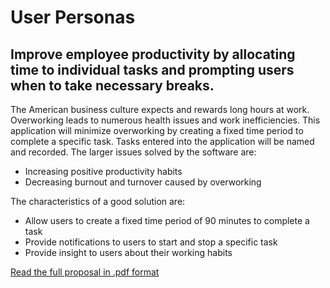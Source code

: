 # User Personas
## Improve employee productivity by allocating time to individual tasks and prompting users when to take necessary breaks. 
The American business culture expects and rewards long hours at work. Overworking leads to numerous health issues and work inefficiencies. This application will minimize overworking by creating a fixed time period to complete a specific task. Tasks entered into the application will be named and recorded. The larger issues solved by the software are:
 - Increasing positive productivity habits
 - Decreasing burnout and turnover caused by overworking

The characteristics of a good solution are:
 - Allow users to create a fixed time period of 90 minutes to complete a task
 - Provide notifications to users to start and stop a specific task
 - Provide insight to users about their working habits
 
[Read the full proposal in .pdf format](https://drive.google.com/a/harvard.edu/file/d/0B7SDh3tClWXYQzBDcWl0WFdDcXM/view?usp=sharing)